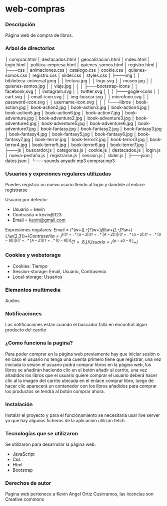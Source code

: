 # web-compras

### Descripción
Página web de compra de libros.

### Arbol de directorios

│   comprar.html
│   destacados.html
│   geocalizacion.html
│   index.html
│   login.html
│   politica-empresa.html
│   quienes-somos.html
│   registro.html
│
├───css
│       animaciones.css
│       catalogo.css
│       cookie.css
│       quienes-somos.css
│       registro.css
│       slider.css
│       styles.css
│
├───img
│   │   biblioteca-universal.jpeg
│   │   lectura.jpg
│   │   logo.svg
│   │   museo.jpg
│   │   quienes-somos.jpg
│   │   viaje.jpg
│   │
│   ├───bootstrap-icons
│   │       facebook.svg
│   │       instagram.svg
│   │       twitter.svg
│   │
│   ├───gogle-icons
│   │       cart.svg
│   │       email-icon.svg
│   │       img-buscar.svg
│   │       microfono.svg
│   │       password-icon.svg
│   │       username-icon.svg
│   │
│   └───libros
│           book-action.jpg
│           book-action2.jpg
│           book-action3.jpg
│           book-action4.jpg
│           book-action5.jpg
│           book-action6.jpg
│           book-action7.jpg
│           book-adventure.jpg
│           book-adventure2.jpg
│           book-adventure3.jpg
│           book-adventure4.jpg
│           book-adventure5.jpg
│           book-adventure6.jpg
│           book-adventure7.jpg
│           book-fantasy.jpg
│           book-fantasy2.jpg
│           book-fantasy3.jpg
│           book-fantasy4.jpg
│           book-fantasy5.jpg
│           book-fantasy6.jpg
│           book-fantasy7.jpg
│           book-terror.jpg
│           book-terror2.jpg
│           book-terror3.jpg
│           book-terror4.jpg
│           book-terror5.jpg
│           book-terror6.jpg
│           book-terror7.jpg
│
├───js
│       buscardor.js
│       categorias.js
│       cookie.js
│       destacados.js
│       login.js
│       nueva-pestaña.js
│       registrarse.js
│       session.js
│       slider.js
│
├───json
│       datos.json
│
└───sounds
        anyadir.mp3
        comprar.mp3

### Usuarios y expreiones regulares utilizadas
Puedes registrar un nuevo usurio llendo al login y dandole al enlace registrarse

Usuario por defecto: 
- Usuario = kevin
- Contrasña = kevin@123
- Email = kevin@gmail.com

Expresiones regulares:
Email = /^\w+([\.-]?\w+)*@\w+([\.-]?\w+)*(\.\w{2,3})+$/
Contraseñia = /^(((?=.*[a-z])(?=.*[A-Z]))|((?=.*[a-z])(?=.*[0-9]))|((?=.*[A-Z])(?=.*[0-9])))(?=.{6,})/
Usuario = /^[a-z0-9_.]+$/

### Cookies y webstorage
- Cookies: Tiempo
- Session-storage: Email, Usuario, Contrasenia
- Local-storage: Usuarios

### Elementos multimedia
Audios

### Notificaciones
Las notificaciones estan cuando el buscador falla en encontral algun producto del carrito

### ¿Como funciona la pagina?
Para poder comprar en la página web previamente hay que iniciar sesión o en caso el usuario no tenga una cuenta
primero tiene que registrar, una vez iniciada la sesión el usuario podrá comprar libros en la página web,
los libros se añadirán haciendo clic en el botón añadir al carrito, una vez añadidos los libros que el usuario 
quiere comprar el usuario deberá hacer clic al la imagen del carrito ubicada en el enlace comprar libro, 
luego de hacer clic aparecerá un contenedor con los libros añadidos para comprar los productos se tendrá al
botón comprar ahora.

### Instalación
Instalar el proyecto y para el funcionamiento se necesitaria usar live server ya que hay algunos ficheros
de la aplicación utilizan fetch.

### Tecnologías que se utilizaron
Se utilizaron para desarrollar la página web:
- JavaScript
- Css
- Html
- Bootstrap

### Derechos de autor
Pagina web pertenece a Kevin Angel Ortiz Cusirramos, las licencias son Creative commons

